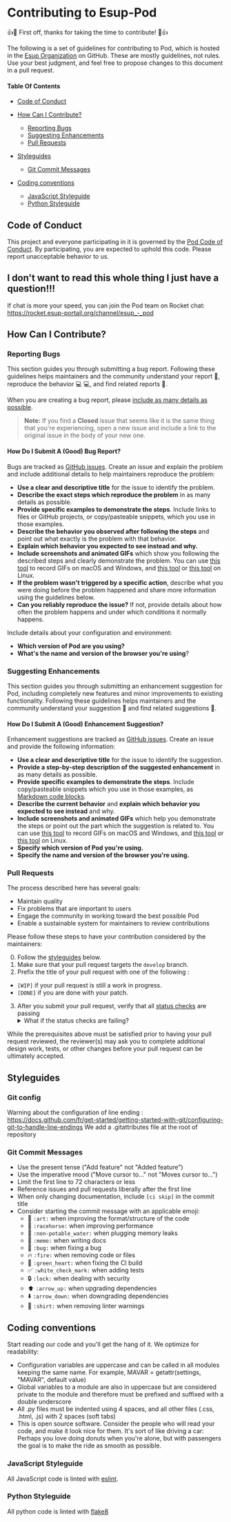 # Contributing to Esup-Pod

:+1::tada: First off, thanks for taking the time to contribute! :tada::+1:

The following is a set of guidelines for contributing to Pod, which is hosted in the [Esup Organization](https://github.com/EsupPortail) on GitHub.
These are mostly guidelines, not rules. Use your best judgment, and feel free to propose changes to this document in a pull request.

#### Table Of Contents

* [Code of Conduct](#code-of-conduct)

* [How Can I Contribute?](#how-can-i-contribute)
  * [Reporting Bugs](#reporting-bugs)
  * [Suggesting Enhancements](#suggesting-enhancements)
  * [Pull Requests](#pull-requests)

* [Styleguides](#styleguides)
  * [Git Commit Messages](#git-commit-messages)

* [Coding conventions](#coding-conventions)
  * [JavaScript Styleguide](#javascript-styleguide)
  * [Python Styleguide](#python-styleguide)


## Code of Conduct

This project and everyone participating in it is governed by the [Pod Code of Conduct](CODE_OF_CONDUCT.md).
By participating, you are expected to uphold this code. Please report unacceptable behavior to us.

## I don't want to read this whole thing I just have a question!!!

If chat is more your speed, you can join the Pod team on Rocket chat: https://rocket.esup-portail.org/channel/esup_-_pod



## How Can I Contribute?

### Reporting Bugs

This section guides you through submitting a bug report.
Following these guidelines helps maintainers and the community understand your report :pencil:, reproduce the behavior :computer: :computer:,
and find related reports :mag_right:.

When you are creating a bug report, please [include as many details as possible](#how-do-i-submit-a-good-bug-report).

> **Note:** If you find a **Closed** issue that seems like it is the same thing that you're experiencing, open a new issue and include a link to the original issue in the body of your new one.


#### How Do I Submit A (Good) Bug Report?

Bugs are tracked as [GitHub issues](https://guides.github.com/features/issues/).
Create an issue and explain the problem and include additional details to help maintainers reproduce the problem:

* **Use a clear and descriptive title** for the issue to identify the problem.
* **Describe the exact steps which reproduce the problem** in as many details as possible.
* **Provide specific examples to demonstrate the steps**. Include links to files or GitHub projects, or copy/pasteable snippets, which you use in those examples.
* **Describe the behavior you observed after following the steps** and point out what exactly is the problem with that behavior.
* **Explain which behavior you expected to see instead and why.**
* **Include screenshots and animated GIFs** which show you following the described steps and clearly demonstrate the problem. You can use [this tool](https://www.cockos.com/licecap/) to record GIFs on macOS and Windows, and [this tool](https://github.com/colinkeenan/silentcast) or [this tool](https://github.com/GNOME/byzanz) on Linux.
* **If the problem wasn't triggered by a specific action**, describe what you were doing before the problem happened and share more information using the guidelines below.
* **Can you reliably reproduce the issue?** If not, provide details about how often the problem happens and under which conditions it normally happens.

Include details about your configuration and environment:

* **Which version of Pod are you using?**
* **What's the name and version of the browser you're using**?


### Suggesting Enhancements

This section guides you through submitting an enhancement suggestion for Pod, including completely new features and minor improvements to existing functionality. Following these guidelines helps maintainers and the community understand your suggestion :pencil: and find related suggestions :mag_right:.


#### How Do I Submit A (Good) Enhancement Suggestion?

Enhancement suggestions are tracked as [GitHub issues](https://guides.github.com/features/issues/). Create an issue and provide the following information:

* **Use a clear and descriptive title** for the issue to identify the suggestion.
* **Provide a step-by-step description of the suggested enhancement** in as many details as possible.
* **Provide specific examples to demonstrate the steps**. Include copy/pasteable snippets which you use in those examples, as [Markdown code blocks](https://help.github.com/articles/markdown-basics/#multiple-lines).
* **Describe the current behavior** and **explain which behavior you expected to see instead** and why.
* **Include screenshots and animated GIFs** which help you demonstrate the steps or point out the part which the suggestion is related to. You can use [this tool](https://www.cockos.com/licecap/) to record GIFs on macOS and Windows, and [this tool](https://github.com/colinkeenan/silentcast) or [this tool](https://github.com/GNOME/byzanz) on Linux.
* **Specify which version of Pod you're using.**
* **Specify the name and version of the browser you're using.**


### Pull Requests

The process described here has several goals:

- Maintain quality
- Fix problems that are important to users
- Engage the community in working toward the best possible Pod
- Enable a sustainable system for maintainers to review contributions

Please follow these steps to have your contribution considered by the maintainers:

0. Follow the [styleguides](#styleguides) below.
1. Make sure that your pull request targets the `develop` branch.
2. Prefix the title of your pull request with one of the following :
  * `[WIP]` if your pull request is still a work in progress.
  * `[DONE]` if you are done with your patch.
3. After you submit your pull request, verify that all [status checks](https://help.github.com/articles/about-status-checks/) are passing <details><summary>What if the status checks are failing?</summary>If a status check is failing, and you believe that the failure is unrelated to your change, please leave a comment on the pull request explaining why you believe the failure is unrelated. A maintainer will re-run the status check for you. If we conclude that the failure was a false positive, then we will open an issue to track that problem with our status check suite.</details>

While the prerequisites above must be satisfied prior to having your pull request reviewed, the reviewer(s) may ask you to complete additional design work, tests, or other changes before your pull request can be ultimately accepted.

## Styleguides

### Git config

Warning about the configuration of line ending : https://docs.github.com/fr/get-started/getting-started-with-git/configuring-git-to-handle-line-endings
We add a .gitattributes file at the root of repository

### Git Commit Messages

* Use the present tense ("Add feature" not "Added feature")
* Use the imperative mood ("Move cursor to…" not "Moves cursor to…")
* Limit the first line to 72 characters or less
* Reference issues and pull requests liberally after the first line
* When only changing documentation, include `[ci skip]` in the commit title
* Consider starting the commit message with an applicable emoji:
    * :art: `:art:` when improving the format/structure of the code
    * :racehorse: `:racehorse:` when improving performance
    * :non-potable_water: `:non-potable_water:` when plugging memory leaks
    * :memo: `:memo:` when writing docs
    * :bug: `:bug:` when fixing a bug
    * :fire: `:fire:` when removing code or files
    * :green_heart: `:green_heart:` when fixing the CI build
    * :white_check_mark: `:white_check_mark:` when adding tests
    * :lock: `:lock:` when dealing with security
    * :arrow_up: `:arrow_up:` when upgrading dependencies
    * :arrow_down: `:arrow_down:` when downgrading dependencies
    * :shirt: `:shirt:` when removing linter warnings


## Coding conventions

Start reading our code and you'll get the hang of it. We optimize for readability:

  * Configuration variables are uppercase and can be called in all modules keeping the same name. For example, MAVAR = getattr(settings, "MAVAR", default value)
  * Global variables to a module are also in uppercase but are considered private to the module and therefore must be prefixed and suffixed with a double underscore
  * All .py files must be indented using 4 spaces, and all other files (.css, .html, .js) with 2 spaces (soft tabs)
  * This is open source software. Consider the people who will read your code, and make it look nice for them. It's sort of like driving a car: Perhaps you love doing donuts when you're alone, but with passengers the goal is to make the ride as smooth as possible.

### JavaScript Styleguide

All JavaScript code is linted with [eslint](https://eslint.org/).

### Python Styleguide

All python code is linted with [flake8](https://flake8.pycqa.org/en/latest/)

